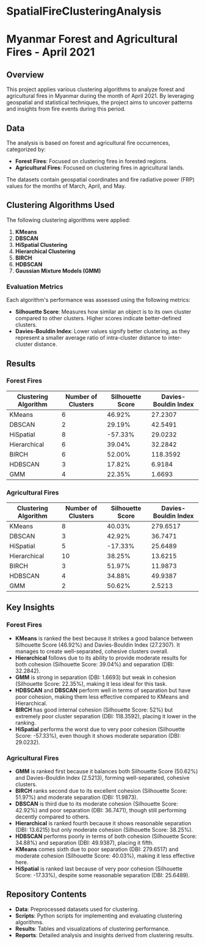 # SpatialFireClusteringAnalysis

# Myanmar Forest and Agricultural Fires - April 2021

## Overview
This project applies various clustering algorithms to analyze forest and agricultural fires in Myanmar during the month of April 2021. By leveraging geospatial and statistical techniques, the project aims to uncover patterns and insights from fire events during this period.

## Data
The analysis is based on forest and agricultural fire occurrences, categorized by:
- **Forest Fires**: Focused on clustering fires in forested regions.
- **Agricultural Fires**: Focused on clustering fires in agricultural lands.

The datasets contain geospatial coordinates and fire radiative power (FRP) values for the months of March, April, and May.

## Clustering Algorithms Used
The following clustering algorithms were applied:
1. **KMeans**
2. **DBSCAN**
3. **HiSpatial Clustering**
4. **Hierarchical Clustering**
5. **BIRCH**
6. **HDBSCAN**
7. **Gaussian Mixture Models (GMM)**

### Evaluation Metrics
Each algorithm's performance was assessed using the following metrics:
- **Silhouette Score**: Measures how similar an object is to its own cluster compared to other clusters. Higher scores indicate better-defined clusters.
- **Davies-Bouldin Index**: Lower values signify better clustering, as they represent a smaller average ratio of intra-cluster distance to inter-cluster distance.

## Results
### Forest Fires
| Clustering Algorithm | Number of Clusters | Silhouette Score | Davies-Bouldin Index |
|-----------------------|--------------------|------------------|-----------------------|
| KMeans               | 6                  | 46.92%           | 27.2307              |
| DBSCAN               | 2                  | 29.19%           | 42.5491              |
| HiSpatial            | 8                  | -57.33%          | 29.0232              |
| Hierarchical         | 6                  | 39.04%           | 32.2842              |
| BIRCH                | 6                  | 52.00%           | 118.3592             |
| HDBSCAN              | 3                  | 17.82%           | 6.9184               |
| GMM                  | 4                  | 22.35%           | 1.6693               |

### Agricultural Fires
| Clustering Algorithm | Number of Clusters | Silhouette Score | Davies-Bouldin Index |
|-----------------------|--------------------|------------------|-----------------------|
| KMeans               | 8                  | 40.03%           | 279.6517             |
| DBSCAN               | 3                  | 42.92%           | 36.7471              |
| HiSpatial            | 5                  | -17.33%          | 25.6489              |
| Hierarchical         | 10                 | 38.25%           | 13.6215              |
| BIRCH                | 3                  | 51.97%           | 11.9873              |
| HDBSCAN              | 4                  | 34.88%           | 49.9387              |
| GMM                  | 2                  | 50.62%           | 2.5213               |

## Key Insights
### Forest Fires
- **KMeans** is ranked the best because it strikes a good balance between Silhouette Score (46.92%) and Davies-Bouldin Index (27.2307). It manages to create well-separated, cohesive clusters overall.
- **Hierarchical** follows due to its ability to provide moderate results for both cohesion (Silhouette Score: 39.04%) and separation (DBI: 32.2842).
- **GMM** is strong in separation (DBI: 1.6693) but weak in cohesion (Silhouette Score: 22.35%), making it less ideal for this task.
- **HDBSCAN** and **DBSCAN** perform well in terms of separation but have poor cohesion, making them less effective compared to KMeans and Hierarchical.
- **BIRCH** has good internal cohesion (Silhouette Score: 52%) but extremely poor cluster separation (DBI: 118.3592), placing it lower in the ranking.
- **HiSpatial** performs the worst due to very poor cohesion (Silhouette Score: -57.33%), even though it shows moderate separation (DBI: 29.0232).

### Agricultural Fires
- **GMM** is ranked first because it balances both Silhouette Score (50.62%) and Davies-Bouldin Index (2.5213), forming well-separated, cohesive clusters.
- **BIRCH** ranks second due to its excellent cohesion (Silhouette Score: 51.97%) and moderate separation (DBI: 11.9873).
- **DBSCAN** is third due to its moderate cohesion (Silhouette Score: 42.92%) and poor separation (DBI: 36.7471), though still performing decently compared to others.
- **Hierarchical** is ranked fourth because it shows reasonable separation (DBI: 13.6215) but only moderate cohesion (Silhouette Score: 38.25%).
- **HDBSCAN** performs poorly in terms of both cohesion (Silhouette Score: 34.88%) and separation (DBI: 49.9387), placing it fifth.
- **KMeans** comes sixth due to poor separation (DBI: 279.6517) and moderate cohesion (Silhouette Score: 40.03%), making it less effective here.
- **HiSpatial** is ranked last because of very poor cohesion (Silhouette Score: -17.33%), despite some reasonable separation (DBI: 25.6489).

## Repository Contents
- **Data**: Preprocessed datasets used for clustering.
- **Scripts**: Python scripts for implementing and evaluating clustering algorithms.
- **Results**: Tables and visualizations of clustering performance.
- **Reports**: Detailed analysis and insights derived from clustering results.
